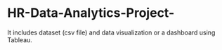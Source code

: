 # HR-Data-Analytics-Project-
It includes dataset (csv file) and data visualization or a dashboard using Tableau.
